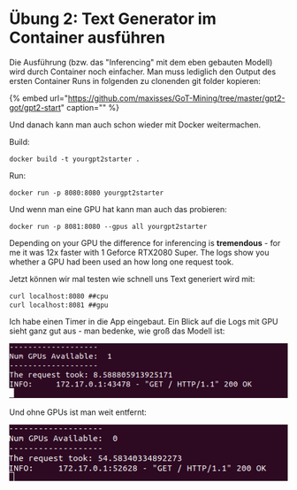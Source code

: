 # Übung 2: Text Generator im Container ausführen

Die Ausführung \(bzw. das "Inferencing" mit dem eben gebauten Modell\) wird durch Container noch einfacher. Man muss lediglich den Output des ersten Container Runs in folgenden zu clonenden git folder kopieren:

{% embed url="https://github.com/maxisses/GoT-Mining/tree/master/gpt2-got/gpt2-start" caption="" %}

Und danach kann man auch schon wieder mit Docker weitermachen.

Build:

```text
docker build -t yourgpt2starter .
```

Run:

```text
docker run -p 8080:8080 yourgpt2starter
```

Und wenn man eine GPU hat kann man auch das probieren:

```text
docker run -p 8081:8080 --gpus all yourgpt2starter
```

Depending on your GPU the difference for inferencing is **tremendous** - for me it was 12x faster with 1 Geforce RTX2080 Super. The logs show you whether a GPU had been used an how long one request took.

Jetzt können wir mal testen wie schnell uns Text generiert wird mit:

```text
curl localhost:8080 ##cpu
curl localhost:8081 ##gpu
```

Ich habe einen Timer in die App eingebaut. Ein Blick auf die Logs mit GPU sieht ganz gut aus - man bedenke, wie groß das Modell ist:

![](../../.gitbook/assets/image%20%28166%29.png)

Und ohne GPUs ist man weit entfernt:

![](../../.gitbook/assets/image%20%28165%29.png)


